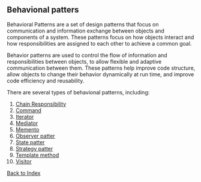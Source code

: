 ## Behavional patters

Behavioral Patterns are a set of design patterns that focus on communication and information exchange between objects and components of a system. These patterns focus on how objects interact and how responsibilities are assigned to each other to achieve a common goal.

Behavior patterns are used to control the flow of information and responsibilities between objects, to allow flexible and adaptive communication between them. These patterns help improve code structure, allow objects to change their behavior dynamically at run time, and improve code efficiency and reusability.

There are several types of behavional patterns, including:

1.  [Chain Responsibility](./chainResposibility.md)
2.  [Command](./command.md)
3.  [Iterator](./iterator.md)
4.  [Mediator](./mediator.md)
5.  [Memento](./memento.md)
6.  [Observer patter](./observer.md)
7.  [State patter](./state.md)
8.  [Strategy patter](./strategy.md)
9.  [Template method](./templateMethod.md)
10. [Visitor](./visitor.md)

[Back to Index](../README.md)
